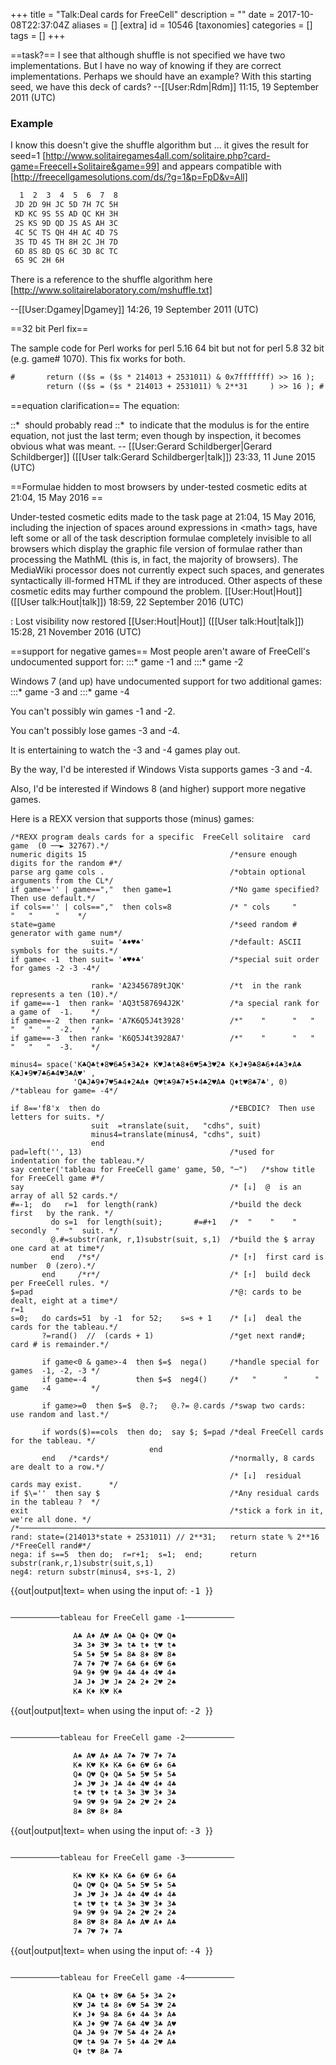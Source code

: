 +++
title = "Talk:Deal cards for FreeCell"
description = ""
date = 2017-10-08T22:37:04Z
aliases = []
[extra]
id = 10546
[taxonomies]
categories = []
tags = []
+++

==task?==
I see that although shuffle is not specified we have two implementations.  But I have no way of knowing if they are correct implementations.  Perhaps we should have an example?  With this starting seed, we have this deck of cards?  --[[User:Rdm|Rdm]] 11:15, 19 September 2011 (UTC)


###  Example 


I know this doesn't give the shuffle algorithm but ... it gives the result for seed=1 [http://www.solitairegames4all.com/solitaire.php?card-game=Freecell+Solitaire&game=99] and appears compatible with [http://freecellgamesolutions.com/ds/?g=1&p=FpD&v=All]


```txt
  1  2  3  4  5  6  7  8
 JD 2D 9H JC 5D 7H 7C 5H
 KD KC 9S 5S AD QC KH 3H
 2S KS 9D QD JS AS AH 3C
 4C 5C TS QH 4H AC 4D 7S
 3S TD 4S TH 8H 2C JH 7D
 6D 8S 8D QS 6C 3D 8C TC
 6S 9C 2H 6H
```


There is a reference to the shuffle algorithm here [http://www.solitairelaboratory.com/mshuffle.txt]

--[[User:Dgamey|Dgamey]] 14:26, 19 September 2011 (UTC)

==32 bit Perl fix==

The sample code for Perl works for perl 5.16 64 bit but not for perl 5.8 32 bit (e.g. game# 1070). This fix works for both.


```txt
#       return (($s = ($s * 214013 + 2531011) & 0x7fffffff) >> 16 );
        return (($s = ($s * 214013 + 2531011) % 2**31     ) >> 16 ); # fix for 32 bit perl
```


==equation clarification==
The equation:

::*   <big><math>state_{n + 1} \equiv 214013 \times state_n + 2531011 \pmod{2^{31}}</math></big>
should probably read
::*   <big><math>state_{n + 1} \equiv [ 214013 \times state_n + 2531011 ] \pmod{2^{31}}</math></big>
to indicate that the modulus is for the entire equation, not just the last term;   even though by inspection, it becomes obvious what was meant. -- [[User:Gerard Schildberger|Gerard Schildberger]] ([[User talk:Gerard Schildberger|talk]]) 23:33, 11 June 2015 (UTC)


==Formulae hidden to most browsers by under-tested cosmetic edits at 21:04, 15 May 2016 ==

Under-tested cosmetic edits made to the task page at 21:04, 15 May 2016, including the injection of spaces around expressions in &lt;math&gt; tags, have left some or all of the task description formulae completely invisible to all browsers which display the graphic file version of formulae rather than processing the MathML (this is, in fact, the majority of browsers). The MediaWiki processor does not currently expect such spaces, and generates syntactically ill-formed HTML if they are introduced. Other aspects of these cosmetic edits may further compound the problem. [[User:Hout|Hout]] ([[User talk:Hout|talk]]) 18:59, 22 September 2016 (UTC)

: Lost visibility now restored [[User:Hout|Hout]] ([[User talk:Hout|talk]]) 15:28, 21 November 2016 (UTC)

==support for negative games==
Most people aren't aware of FreeCell's undocumented support for:
:::*   game   -1       and
:::*   game   -2


Windows 7 (and up) have undocumented support for two additional games:
:::*   game   -3       and
:::*   game   -4


You can't possibly win games    -1   and   -2.

You can't possibly lose games   -3   and   -4. 


It is entertaining to watch the   -3   and   -4   games play out.


By the way, I'd be interested if Windows Vista supports games   -3   and   -4.

Also, I'd be interested if Windows 8 (and higher) support more negative games.



Here is a REXX version that supports those (minus) games:

```rexx
/*REXX program deals cards for a specific  FreeCell solitaire  card game  (0 ──► 32767).*/
numeric digits 15                                /*ensure enough digits for the random #*/
parse arg game cols .                            /*obtain optional arguments from the CL*/
if game=='' | game==","  then game=1             /*No game specified?  Then use default.*/
if cols=='' | cols==","  then cols=8             /* " cols     "         "   "     "    */
state=game                                       /*seed random # generator with game num*/
                  suit= '♣♦♥♠'                   /*default: ASCII symbols for the suits.*/
if game< -1  then suit= '♠♥♦♣'                   /*special suit order for games -2 -3 -4*/

                  rank= 'A23456789tJQK'          /*t  in the rank represents a ten (10).*/
if game==-1  then rank= 'AQ3t587694J2K'          /*a special rank for a game of  -1.    */
if game==-2  then rank= 'A7K6Q5J4t3928'          /*"    "      "   "  "   "   "  -2.    */
if game==-3  then rank= 'K6Q5J4t3928A7'          /*"    "      "   "  "   "   "  -3.    */

minus4= space('K♣Q♣t♦8♥6♣5♦3♣2♦ K♥J♣t♣8♦6♥5♣3♥2♣ K♦J♦9♣8♣6♦4♣3♦A♣ K♣J♦9♥7♣6♣4♥3♣A♥' ,
              'Q♣J♣9♦7♥5♣4♦2♣A♦ Q♥t♣9♣7♦5♦4♣2♥A♣ Q♦t♥8♣7♣', 0)    /*tableau for game= -4*/

if 8=='f8'x  then do                             /*EBCDIC?  Then use letters for suits. */
                  suit  =translate(suit,   "cdhs", suit)
                  minus4=translate(minus4, "cdhs", suit)
                  end
pad=left('', 13)                                 /*used for indentation for the tableau.*/
say center('tableau for FreeCell game' game, 50, "─")   /*show title for FreeCell game #*/
say                                              /* [↓]  @  is an array of all 52 cards.*/
#=-1;  do   r=1  for length(rank)                /*build the deck  first   by the rank. */
         do s=1  for length(suit);       #=#+1   /*  "    "    "  secondly  "  "  suit. */
         @.#=substr(rank, r,1)substr(suit, s,1)  /*build the $ array one card at at time*/
         end   /*s*/                             /* [↑]  first card is number  0 (zero).*/
       end     /*r*/                             /* [↑]  build deck per FreeCell rules. */
$=pad                                            /*@: cards to be dealt, eight at a time*/
r=1
s=0;   do cards=51  by -1  for 52;    s=s + 1    /* [↓]  deal the cards for the tableau.*/
       ?=rand()  //  (cards + 1)                 /*get next rand#;  card # is remainder.*/

       if game<0 & game>-4  then $=$  nega()     /*handle special for games  -1, -2, -3 */
       if game=-4           then $=$  neg4()     /*   "      "      " game   -4         */

       if game>=0  then $=$  @.?;   @.?= @.cards /*swap two cards:  use random and last.*/

       if words($)==cols  then do;  say $; $=pad /*deal FreeCell cards for the tableau. */
                               end
       end   /*cards*/                           /*normally, 8 cards are dealt to a row.*/
                                                 /* [↓]  residual cards may exist.      */
if $\=''  then say $                             /*Any residual cards in the tableau ?  */
exit                                             /*stick a fork in it,  we're all done. */
/*──────────────────────────────────────────────────────────────────────────────────────*/
rand: state=(214013*state + 2531011) // 2**31;   return state % 2**16  /*FreeCell rand#*/
nega: if s==5  then do;  r=r+1;  s=1;  end;      return substr(rank,r,1)substr(suit,s,1)
neg4: return substr(minus4, s+s-1, 2)
```
 
{{out|output|text=  when using the input of:   <tt> -1 </tt>}}

```txt

───────────tableau for FreeCell game -1───────────

              A♣ A♦ A♥ A♠ Q♣ Q♦ Q♥ Q♠
              3♣ 3♦ 3♥ 3♠ t♣ t♦ t♥ t♠
              5♣ 5♦ 5♥ 5♠ 8♣ 8♦ 8♥ 8♠
              7♣ 7♦ 7♥ 7♠ 6♣ 6♦ 6♥ 6♠
              9♣ 9♦ 9♥ 9♠ 4♣ 4♦ 4♥ 4♠
              J♣ J♦ J♥ J♠ 2♣ 2♦ 2♥ 2♠
              K♣ K♦ K♥ K♠

```

{{out|output|text=  when using the input of:   <tt> -2 </tt>}}

```txt

───────────tableau for FreeCell game -2───────────

              A♠ A♥ A♦ A♣ 7♠ 7♥ 7♦ 7♣
              K♠ K♥ K♦ K♣ 6♠ 6♥ 6♦ 6♣
              Q♠ Q♥ Q♦ Q♣ 5♠ 5♥ 5♦ 5♣
              J♠ J♥ J♦ J♣ 4♠ 4♥ 4♦ 4♣
              t♠ t♥ t♦ t♣ 3♠ 3♥ 3♦ 3♣
              9♠ 9♥ 9♦ 9♣ 2♠ 2♥ 2♦ 2♣
              8♠ 8♥ 8♦ 8♣

```

{{out|output|text=  when using the input of:   <tt> -3 </tt>}}

```txt

───────────tableau for FreeCell game -3───────────

              K♠ K♥ K♦ K♣ 6♠ 6♥ 6♦ 6♣
              Q♠ Q♥ Q♦ Q♣ 5♠ 5♥ 5♦ 5♣
              J♠ J♥ J♦ J♣ 4♠ 4♥ 4♦ 4♣
              t♠ t♥ t♦ t♣ 3♠ 3♥ 3♦ 3♣
              9♠ 9♥ 9♦ 9♣ 2♠ 2♥ 2♦ 2♣
              8♠ 8♥ 8♦ 8♣ A♠ A♥ A♦ A♣
              7♠ 7♥ 7♦ 7♣

```

{{out|output|text=  when using the input of:   <tt> -4 </tt>}}

```txt

───────────tableau for FreeCell game -4───────────

              K♣ Q♣ t♦ 8♥ 6♣ 5♦ 3♣ 2♦
              K♥ J♣ t♣ 8♦ 6♥ 5♣ 3♥ 2♣
              K♦ J♦ 9♣ 8♣ 6♦ 4♣ 3♦ A♣
              K♣ J♦ 9♥ 7♣ 6♣ 4♥ 3♣ A♥
              Q♣ J♣ 9♦ 7♥ 5♣ 4♦ 2♣ A♦
              Q♥ t♣ 9♣ 7♦ 5♦ 4♣ 2♥ A♣
              Q♦ t♥ 8♣ 7♣

```

